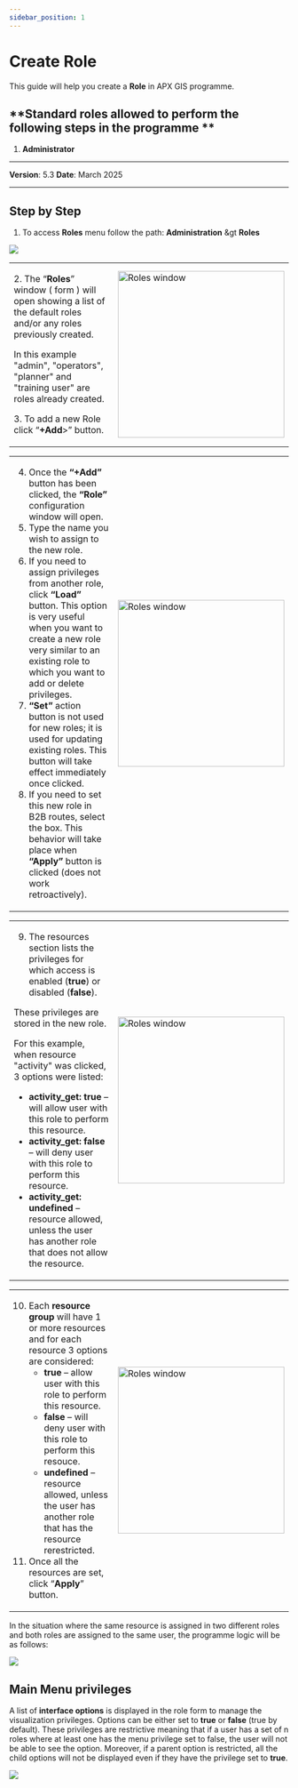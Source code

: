 ```yaml
---
sidebar_position: 1
---
```


# Create Role

This guide will help you create a **Role** in APX GIS programme.

## **Standard roles allowed to perform the following steps in the programme **

1.	**Administrator**

------------

**Version**: 5.3
**Date**: March 2025

------------
## **Step by Step**

1. To access **Roles** menu follow the path: **Administration** &gt **Roles**

![](/img/1.Roles/roles-create01.png)

<table>
  <tr>
    <td class="secondary-td">
        <p>2. The “<b>Roles</b>” window ( form ) will open showing a list of the default roles and/or any roles previously created.</p>
        <p>In this example "admin", "operators", "planner" and "training user" are roles already created.</p>      
        <p>3. To add a new Role click “<b>+Add</b>>” button.</p>
    </td>
    <td class="main-td">
      <img src="/img/1.Roles/roles-create02.png" alt="Roles window" width="300"/>
    </td>
  </tr>
</table>


<table>
  <tr>
    <td class="secondary-td">
        <ol start="4">
            <li>
               Once the <strong>“+Add”</strong> button has been clicked, the <strong>“Role”</strong> configuration window will open.
            </li>
            <li>
               Type the name you wish to assign to the new role.
            </li>
            <li>
               If you need to assign privileges from another role, click <strong>“Load”</strong> button. This option is very useful when you want to create a new role very similar to an existing role to which you want to add or delete privileges.
            </li>
            <li>
               <strong>“Set”</strong> action button is not used for new roles; it is used for updating existing roles. This button will take effect immediately once clicked.
            </li>
            <li>
               If you need to set this new role in B2B routes, select the box. This behavior will take place when <strong>“Apply”</strong> button is clicked (does not work retroactively).
            </li>
         </ol>
    </td>
    <td class="main-td">
      <img src="/img/1.Roles/roles-create03.png" alt="Roles window" width="300"/>
    </td>
  </tr>
</table>

<table>
  <tr>
      <td class="secondary-td">
         <ol start="9">
            <li>
               The resources section lists the privileges for which access is enabled (<strong>true</strong>) or disabled (<strong>false</strong>).
            </li>
         </ol>
         <p>These privileges are stored in the new role.</p>
         <p>For this example, when resource "activity" was clicked, 3 options were listed:</p>
         <ul>
            <li>
               <strong>activity_get: true</strong> – will allow user with this role to perform this resource.
            </li>
            <li>
               <strong>activity_get: false</strong> – will deny user with this role to perform this resource.
            </li>
            <li>
               <strong>activity_get: undefined</strong> – resource allowed, unless the user has another role that does not allow the resource.
            </li>
         </ul>
      </td>
    <td class="main-td">
      <img src="/img/1.Roles/roles-create04.png" alt="Roles window" width="300"/>
    </td>
  </tr>
</table>
<table>
  <tr>
      <td class="secondary-td">
         <ol start="10">
            <li>
               Each <strong>resource  group</strong> will have 1 or more resources and for each resource 3 options are considered:
               <ul>
                  <li>
                     <strong>true</strong> – allow user with this role to perform this resource. 
                  </li>
                  <li>
                     <strong>false</strong> – will deny user with this role to perform  this resouce.
                  </li>
                  <li>
                     <strong>undefined</strong> – resource allowed, unless the user has another role that has the resource rerestricted.
                  </li>
               </ul>
            </li>
            <li>
               Once all the resources are set, click “<strong>Apply</strong>” button.
            </li>
         </ol>
      </td>
    <td class="main-td">
      <img src="/img/1.Roles/roles-create05.png" alt="Roles window" width="300"/>
    </td>
  </tr>
</table>

In the situation where the same resource is assigned in two different roles and both roles are assigned to the same user, 
the programme logic will be as follows:


![](/img/1.Roles/roles-create06.png)

## Main Menu privileges

A list of **interface options** is displayed in the role form to manage the visualization privileges. Options can be either set to **true** or **false** (true by default). These privileges are restrictive meaning that if a user has a set of n roles where at least one has the menu privilege set to false, the user will not be able to see the option. Moreover, if a parent option is restricted, all the child options will not be displayed even if they have the privilege set to **true**.

![](/img/1.Roles/roles-create07.png)